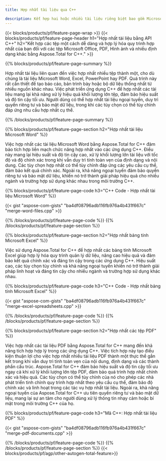 ```yaml
---
title: Hợp nhất tài liệu qua C++ 

description: Kết hợp hai hoặc nhiều tài liệu riêng biệt bao gồm Microsoft Word, Excel, PowerPoint, PDF và Hình ảnh thông qua ứng dụng C++ của bạn. Kiểm tra kết quả sáp nhập trực tuyến qua ứng dụng.
---
```


{{< blocks/products/pf/feature-page-wrap >}}
{{< blocks/products/pf/feature-page-header h1="Hợp nhất tài liệu bằng API C++" h2="Kết hợp các tệp một cách dễ dàng và hợp lý hóa quy trình hợp nhất của bạn đối với các tệp Microsoft Office, PDF, Hình ảnh và nhiều định dạng khác bằng Aspose.Total for C++." >}}

{{% blocks/products/pf/feature-page-summary %}}

Hợp nhất tài liệu liên quan đến việc hợp nhất nhiều tệp thành một, cho dù chúng là tài liệu Microsoft Word, Excel, PowerPoint hay PDF. Quá trình này rất cần thiết để tạo báo cáo, bản trình bày hoặc bộ dữ liệu thống nhất từ nhiều nguồn khác nhau. Việc phát triển ứng dụng C++ để hợp nhất các tài liệu mang lại khả năng xử lý hiệu quả khối lượng lớn tệp, đảm bảo hiệu suất và độ tin cậy tối ưu. Người dùng có thể hợp nhất tài liệu ngoại tuyến, duy trì quyền riêng tư và bảo mật dữ liệu, trong khi các tùy chọn có thể tùy chỉnh đáp ứng nhu cầu hợp nhất cụ thể. 

{{% /blocks/products/pf/feature-page-summary  %}}

{{% blocks/products/pf/feature-page-section  h2="Hợp nhất tài liệu Microsoft Word" %}}

Việc hợp nhất các tài liệu Microsoft Word bằng Aspose.Total for C++ đảm bảo tích hợp liền mạch chức năng hợp nhất vào các ứng dụng C++. Điều này mang lại hiệu suất và độ tin cậy cao, xử lý khối lượng lớn tài liệu với tốc độ và độ chính xác trong khi vẫn duy trì tính toàn vẹn của định dạng và nội dung. Các tùy chọn hợp nhất có thể tùy chỉnh đáp ứng các yêu cầu cụ thể, đảm bảo kết quả chính xác. Ngoài ra, khả năng ngoại tuyến đảm bảo quyền riêng tư và bảo mật dữ liệu, khiến nó trở thành giải pháp hiệu quả cho nhiều ngành và trường hợp sử dụng khác nhau trong môi trường C++.


{{% blocks/products/pf/feature-page-code h3="C++ Code - Hợp nhất tài liệu Microsoft Word" %}}

{{< gist "aspose-com-gists" "ba4df08796adb116fb976a4b431f667c" "merge-word-files.cpp" >}}

{{% /blocks/products/pf/feature-page-code  %}}
{{% /blocks/products/pf/feature-page-section %}}

{{% blocks/products/pf/feature-page-section  h2="Hợp nhất bảng tính Microsoft Excel" %}}

Việc sử dụng Aspose.Total for C++ để hợp nhất các bảng tính Microsoft Excel giúp hợp lý hóa quy trình quản lý dữ liệu, nâng cao hiệu quả và đảm bảo kết quả chính xác và đáng tin cậy trong các ứng dụng C++. Hiệu suất cao, các tùy chọn tùy chỉnh và khả năng ngoại tuyến khiến nó trở thành giải pháp linh hoạt và đáng tin cậy cho nhiều ngành và trường hợp sử dụng khác nhau.


{{% blocks/products/pf/feature-page-code h3="C++ Code - Hợp nhất bảng tính Microsoft Excel" %}}

{{< gist "aspose-com-gists" "ba4df08796adb116fb976a4b431f667c" "merge-excel-spreadsheets.cpp" >}}

{{% /blocks/products/pf/feature-page-code  %}}
{{% /blocks/products/pf/feature-page-section %}}


{{% blocks/products/pf/feature-page-section  h2="Hợp nhất các tệp PDF" %}}

Việc hợp nhất các tài liệu PDF bằng Aspose.Total for C++ mang đến khả năng tích hợp hợp lý trong các ứng dụng C++. Việc tích hợp này tạo điều kiện thuận lợi cho việc hợp nhất nhiều tài liệu PDF thành một thực thể gắn kết trong khi vẫn duy trì tính toàn vẹn của nội dung, định dạng và các thành phần cấu trúc. Aspose.Total for C++ đảm bảo hiệu suất và độ tin cậy tối ưu ngay cả khi xử lý khối lượng lớn tệp PDF, đảm bảo quá trình hợp nhất chính xác và hiệu quả. Các tùy chọn có thể tùy chỉnh của nó cho phép các nhà phát triển tinh chỉnh quy trình hợp nhất theo yêu cầu cụ thể, đảm bảo độ chính xác và linh hoạt trong các tác vụ hợp nhất tài liệu. Ngoài ra, khả năng ngoại tuyến của Aspose.Total for C++ ưu tiên quyền riêng tư và bảo mật dữ liệu, mang lại sự an tâm cho người dùng xử lý thông tin nhạy cảm hoặc bí mật trong môi trường C++ của họ.

{{% blocks/products/pf/feature-page-code h3="Mã C++: Hợp nhất tài liệu PDF" %}}

{{< gist "aspose-com-gists" "ba4df08796adb116fb976a4b431f667c" "merge-pdf-documents.cpp" >}}

{{% /blocks/products/pf/feature-page-code  %}}
{{% /blocks/products/pf/feature-page-section %}}
{{< blocks/products/pf/agp/other-autogen-total-feature>}}